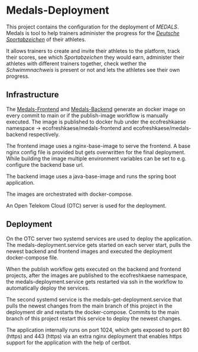 # Medals-Deployment

This project contains the configuration for the deployment of _MEDALS_.
Medals is tool to help trainers administer the progress for the [_Deutsche Sportabzeichen_](https://deutsches-sportabzeichen.de/) of their athletes.

It allows trainers to create and invite their athletes to the platform, track their scores, see which _Sportabzeichen_ they would earn, administer their athletes with different trainers together, check wether the _Schwimmnachweis_ is present or not and lets the athletes see their own progress.

## Infrastructure

The [Medals-Frontend](https://github.com/magenta-Mause/Medals-Frontend/) and [Medals-Backend](https://github.com/magenta-Mause/Medals-Backend/) generate an docker image on every commit to main
or if the publish-image workflow is manually executed. The image is published to docker hub under the
ecofreshkaese namespace -> ecofreshkaese/medals-frontend and ecofreshkaese/medals-backend respectively.

The frontend image uses a nginx-base-image to serve the frontend. A base nginx config file is provided but gets overwritten for the final
deployment. While building the image multiple environment variables can be set to e.g. configure the backend base url.

The backend image uses a java-base-image and runs the spring boot application.

The images are orchestrated with docker-compose.

An Open Telekom Cloud (OTC) server is used for the deployment.

## Deployment

On the OTC server two systemd services are used to deploy the application. The medals-deployment.service gets started on each server start, pulls the newest backend and frontend images and executed the deployment docker-compose file.

When the publish workflow gets executed on the backend and frontend projects, after the images are published to the ecofreshkaese namespace, the medals-deployment.service gets restarted via ssh in the workflow to automatically deploy the services.

The second systemd service is the medals-get-deployment.service that pulls the newest changes from the main branch of this project in the deployment dir and restarts the docker-compose. Commits to the main branch of this project restart this service to deploy the newest changes.

The application internally runs on port 1024, which gets exposed to port 80 (https) and 443 (https) via an extra nginx deployment that enables https support for the application with the help of certbot.
